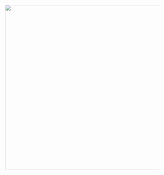 <div align="center">
  <img width="540" src="https://s2.loli.net/2022/01/10/8x6kjQbIcJlmO1w.gif">
</div>
